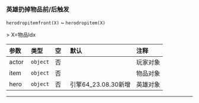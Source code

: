 ### 英雄扔掉物品前/后触发

`herodropitemfront(X)` ~ `herodropitem(X)`

&gt; X=物品Idx

| 参数  | 类型     | 空   | 默认                | 注释     |
| :---- | :------- | :--- | :------------------ | :------- |
| actor | `object` | 否   |                     | 玩家对象 |
| item  | `object` | 否   |                     | 物品对象 |
| hero  | `object` | 否   | 引擎64_23.08.30新增 | 英雄对象 |

------------

